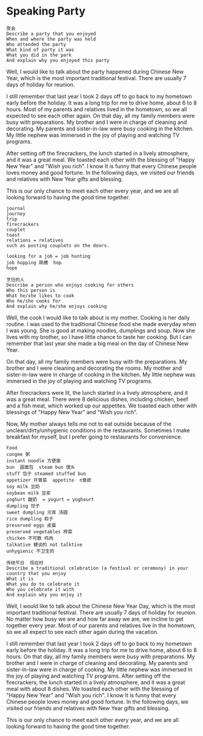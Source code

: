 # Speaking Party
```
聚会
Describe a party that you enjoyed
When and where the party was held
Who attended the party
What kind of party it was
What you did in the park
And explain why you enjoyed this party
```

Well, I would like to talk about the party happened during Chinese New Year, which is the most important traditional festival. There are usually 7 days of holiday for reunion.

I still remember that last year I took 2 days off to go back to my hometown early before the holiday. It was a long trip for me to drive home, about 6 to 8 hours. Most of my parents and relatives lived in the hometown, so we all expected to see each other again. On that day, all my family members were busy with preparations. My brother and I were in charge of cleaning and decorating. My parents and sister-in-law were busy cooking in the kitchen. My little nephew was immersed in the joy of playing and watching TV programs. 

After setting off the firecrackers, the  lunch started in a lively atmosphere, and it was a great meal. We toasted each other with the blessing of "Happy New Year" and "Wish you rich". I know It is funny that every Chinese people loves money and good fortune. In the following days, we visited our friends and relatives with New Year gifts and blessing.

This is our only chance to meet each other every year, and we are all looking forward to having the good time together.

````
journal
journey
trip
firecrackers
couplet
toast
relations = relatives
such as posting couplets on the doors. 

looking for a job = job hunting
job hopping 跳槽  hop
hope
````
````
烹饪的人
Describe a person who enjoys cooking for others
Who this person is
What he/she likes to cook
Who he/she cooks for
And explain why he/she enjoys cooking
````
Well, the cook I would like to talk about is my mother. Cooking is her  daily routine. I was used to the traditional Chinese food she made everyday when I was young. She is good at making noodles, dumplings and soup.  Now she lives with my brother, so I have little chance to taste her cooking. But I can remember that last year she made a big meal on the day of Chinese New Year.

On that day, all my family members were busy with the preparations. My brother and I were cleaning and decorating the rooms. My mother and sister-in-law were in charge of cooking in the kitchen. My little nephew was immersed in the joy of playing and watching TV programs. 

After firecrackers were lit, the  lunch started in a lively atmosphere, and it was a great meal. There were 8 delicious dishes, including chicken, beef and a fish meat, which worked up our appetites. We toasted each other with blessings of "Happy New Year" and "Wish you rich". 

Now, My mother always tells me not to eat outside because of the unclean/dirty/unhygienic conditions in the restaurants. Sometimes I make breakfast for myself, but I prefer going to restaurants for convenience.


````
Food
congee 粥
instant noodle 方便面
bun  圆面包  steam bun 馒头
stuff 包子 steamed stuffed bun
appetizer 开胃菜  appetite  n食欲
soy milk 豆奶
soybean milk 豆浆
yoghurt 酸奶  = yogurt = yoghourt
dumpling 饺子
sweet dumpling 元宵 汤圆
rice dumpling 粽子
preserved eggs 皮蛋
preserved vegetables 榨菜
chicken 不可数 鸡肉
talkative 健谈的 not talktive
unhygienic 不卫生的
````
````
传统节日  现在时
Describe a traditional celebration (a festival or ceremony) in your country that you enjoy
What it is
What you do to celebrate it
Who you celebrate it with
And explain why you enjoy it
````
Well, I would like to talk about the Chinese New Year Day, which is the most important traditional festival. There are usually 7 days of holiday for reunion. No matter how busy we are and how far away we are, we incline to get together every year. Most of our parents and relatives live in the hometown, so we all expect to see each other again during the vacation.

I still remember that last year I took 2 days off to go back to my hometown early before the holiday. It was a long trip for me to drive home, about 6 to 8 hours.  On that day, all my family members were busy with preparations. My brother and I were in charge of cleaning and decorating. My parents and sister-in-law were in charge of cooking. My little nephew was immersed in the joy of playing and watching TV programs. After setting off the firecrackers, the  lunch started in a lively atmosphere, and it was a great meal with about 8 dishes. We toasted each other with the blessing of "Happy New Year" and "Wish you rich". I know It is funny that every Chinese people loves money and good fortune. In the following days, we visited our friends and relatives with New Year gifts and blessing.

This is our only chance to meet each other every year, and we are all looking forward to having the good time together.





